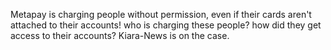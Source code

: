 Metapay is charging people without permission, even if their cards aren't attached to their accounts! who is charging these people? how did they get access to their accounts? Kiara-News is on the case.

